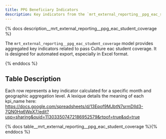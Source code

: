 ```yaml
---
title: PPG Beneficiary Indicators
description: Key indicators from the `mrt_external_reporting__ppg_eac_student_coverage` model.
---
```


{% docs description__mrt_external_reporting__ppg_eac_student_coverage %}

The `mrt_external_reporting__ppg_eac_student_coverage` model provides aggregated key indicators related to pass Culture eac student coverage.
It is designed for automated export, especially in Excel format.

{% enddocs %}

## Table Description

Each row represents a key indicator calculated for a specific month and geographic aggregation level.
A lexique details the meaning of each kpi_name here: https://docs.google.com/spreadsheets/d/13Epof9MJbtN7srmDIld3-7QN0Hq6WpX7/edit?usp=sharing&ouid=113033507472186952579&rtpof=true&sd=true

{% docs table__mrt_external_reporting__ppg_eac_student_coverage %}{% enddocs %}
